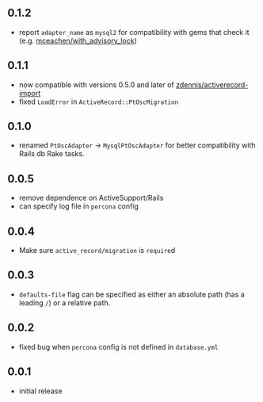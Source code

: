 ## 0.1.2

- report `adapter_name` as `mysql2` for compatibility with gems that check it (e.g. [mceachen/with_advisory_lock](https://github.com/mceachen/with_advisory_lock))

## 0.1.1

- now compatible with versions 0.5.0 and later of [zdennis/activerecord-import](https://github.com/zdennis/activerecord-import)
- fixed `LoadError` in `ActiveRecord::PtOscMigration`

## 0.1.0

- renamed `PtOscAdapter` -> `MysqlPtOscAdapter` for better compatibility with Rails db Rake tasks.

## 0.0.5

- remove dependence on ActiveSupport/Rails
- can specify log file in `percona` config

## 0.0.4

- Make sure `active_record/migration` is `require`d

## 0.0.3

- `defaults-file` flag can be specified as either an absolute path (has a leading `/`) or a relative path.

## 0.0.2

- fixed bug when `percona` config is not defined in `database.yml`

## 0.0.1

- initial release
